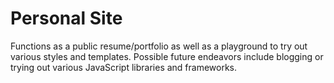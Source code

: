 # Personal Site

Functions as a public resume/portfolio as well as a playground to try out various styles and templates. Possible future endeavors include blogging or trying out various JavaScript libraries and frameworks.

